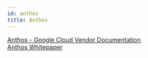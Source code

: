 ```yaml
---
id: anthos
title: Anthos
---
```


[Anthos - Google Cloud Vendor Documentation](https://cloud.google.com/anthos)  
[Anthos Whitepaper](anthos-whitepaper.pdf)  
